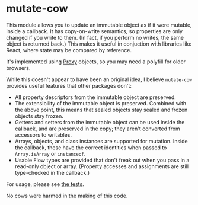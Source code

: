 # mutate-cow

This module allows you to update an immutable object as if it were mutable, inside a callback. It has copy-on-write semantics, so properties are only changed if you write to them. (In fact, if you perform no writes, the same object is returned back.) This makes it useful in conjuction with libraries like React, where state may be compared by reference.

It's implemented using [Proxy](https://developer.mozilla.org/en-US/docs/Web/JavaScript/Reference/Global_Objects/Proxy) objects, so you may need a polyfill for older browsers.

While this doesn't appear to have been an original idea, I believe `mutate-cow` provides useful features that other packages don't:

 * All property descriptors from the immutable object are preserved.
 * The extensibility of the immutable object is preserved. Combined with the above point, this means that sealed objects stay sealed and frozen objects stay frozen.
 * Getters and setters from the immutable object can be used inside the callback, and are preserved in the copy; they aren't converted from accessors to writables.
 * Arrays, objects, and class instances are supported for mutation. Inside the callback, these have the correct identities when passed to `Array.isArray` or `instanceof`.
 * Usable Flow types are provided that don't freak out when you pass in a read-only object or array. (Property accesses and assignments are still type-checked in the callback.)

For usage, please see [the tests](test.mjs).

No cows were harmed in the making of this code.

